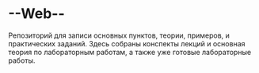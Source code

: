 # --Web--
Репозиторий для записи основных пунктов, теории, примеров, и практических заданий.  Здесь собраны конспекты лекций и основная теория по лабораторным работам, а также уже готовые лабораторные работы.

